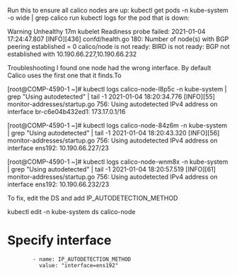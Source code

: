 Run this to ensure all calico nodes are up: 
kubectl get pods -n kube-system -o wide | grep calico 
run kubectl logs for the pod that is down: 
 
Warning  Unhealthy  17m  kubelet  Readiness probe failed: 2021-01-04 17:24:47.807 [INFO][436] confd/health.go 180: Number of node(s) with BGP peering established = 0 
calico/node is not ready: BIRD is not ready: BGP not established with 10.190.66.227,10.190.66.232 
 
 
Troubleshooting I found one node had the wrong interface. By default Calico uses the first one that it finds.To 
 
[root@COMP-4590-1 ~]# kubectl logs calico-node-l8p5c -n kube-system | grep "Using autodetected" | tail -1 
2021-01-04 18:20:34.776 [INFO][55] monitor-addresses/startup.go 756: Using autodetected IPv4 address on interface br-c6e04b432ed1: 173.17.0.1/16 
 
[root@COMP-4590-1 ~]# kubectl logs calico-node-84z6m  -n kube-system | grep "Using autodetected" | tail -1 
2021-01-04 18:20:43.320 [INFO][56] monitor-addresses/startup.go 756: Using autodetected IPv4 address on interface ens192: 10.190.66.227/23 
 
[root@COMP-4590-1 ~]# kubectl logs calico-node-wnm8x -n kube-system | grep "Using autodetected" | tail -1 
2021-01-04 18:20:57.519 [INFO][61] monitor-addresses/startup.go 756: Using autodetected IPv4 address on interface ens192: 10.190.66.232/23 
 
To fix, edit the DS and add IP_AUTODETECTION_METHOD 
 
kubectl edit -n kube-system ds calico-node 
 
# Specify interface 
            - name: IP_AUTODETECTION_METHOD 
              value: "interface=ens192" 
